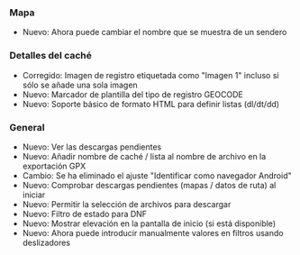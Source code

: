 
### Mapa
- Nuevo: Ahora puede cambiar el nombre que se muestra de un sendero

### Detalles del caché
- Corregido: Imagen de registro etiquetada como "Imagen 1" incluso si sólo se añade una sola imagen
- Nuevo: Marcador de plantilla del tipo de registro GEOCODE
- Nuevo: Soporte básico de formato HTML para definir listas (dl/dt/dd)

### General
- Nuevo: Ver las descargas pendientes
- Nuevo: Añadir nombre de caché / lista al nombre de archivo en la exportación GPX
- Cambio: Se ha eliminado el ajuste "Identificar como navegador Android"
- Nuevo: Comprobar descargas pendientes (mapas / datos de ruta) al iniciar
- Nuevo: Permitir la selección de archivos para descargar
- Nuevo: Filtro de estado para DNF
- Nuevo: Mostrar elevación en la pantalla de inicio (si está disponible)
- Nuevo: Ahora puede introducir manualmente valores en filtros usando deslizadores
